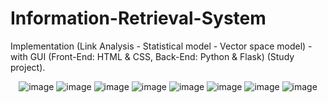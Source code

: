 # Information-Retrieval-System
Implementation (Link Analysis - Statistical model - Vector space model) - with GUI (Front-End: HTML &amp; CSS, Back-End: Python &amp; Flask) (Study project).
<div align="center">


<img src="https://user-images.githubusercontent.com/49767083/88956332-83bb2580-d29d-11ea-9067-0ca88dce8ed9.png" alt= "image">

<img src="https://user-images.githubusercontent.com/49767083/88956334-84ec5280-d29d-11ea-80aa-f482c9bff464.png" alt= "image">

<img src="https://user-images.githubusercontent.com/49767083/88956342-861d7f80-d29d-11ea-856a-e45ba361992a.png" alt= "image">

<img src="https://user-images.githubusercontent.com/49767083/88956322-8158cb80-d29d-11ea-973a-608142835769.png" alt= "image">

<img src="https://user-images.githubusercontent.com/49767083/88956349-874eac80-d29d-11ea-8ba1-c295420cbc6b.png" alt= "image">

<img src="https://user-images.githubusercontent.com/49767083/88956369-8b7aca00-d29d-11ea-9244-277d006ca9a7.png" alt= "image">

<img src="https://user-images.githubusercontent.com/49767083/88956374-8c136080-d29d-11ea-9281-c3969bfac719.png" alt= "image">

<img src="https://user-images.githubusercontent.com/49767083/88956378-8ddd2400-d29d-11ea-8fb2-b1cccb0c396b.png" alt= "image">

</div>
